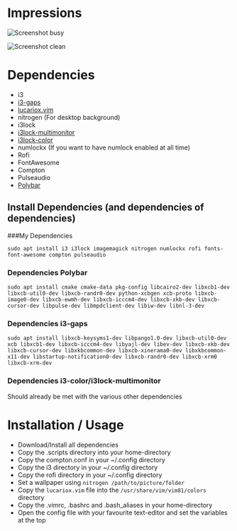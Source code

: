 # Impressions
![Screenshot busy](Images/screenshot_dirty.png)

![Screenshot clean](Images/screenshot_clean.png)

# Dependencies
- i3
- [i3-gaps](https://github.com/Airblader/i3)
- [lucariox.vim](https://github.com/miconda/lucariox.vim)
- nitrogen (For desktop background)
- i3lock
- [i3lock-multimonitor](https://github.com/ShikherVerma/i3lock-multimonitor)
- [i3lock-color](https://github.com/PandorasFox/i3lock-color)
- numlockx (If you want to have numlock enabled at all time)
- Rofi
- FontAwesome
- Compton
- Pulseaudio
- [Polybar](https://github.com/jaagr/polybar)

## Install Dependencies (and dependencies of dependencies)
###My Dependencies
```
sudo apt install i3 i3lock imagemagick nitrogen numlockx rofi fonts-font-awesome compton pulseaudio
```
### Dependencies Polybar
```
sudo apt install cmake cmake-data pkg-config libcairo2-dev libxcb1-dev libxcb-util0-dev libxcb-randr0-dev python-xcbgen xcb-proto libxcb-image0-dev libxcb-ewmh-dev libxcb-icccm4-dev libxcb-xkb-dev libxcb-cursor-dev libpulse-dev libmpdclient-dev libiw-dev libnl-3-dev
```

### Dependencies i3-gaps
```
sudo apt install libxcb-keysyms1-dev libpango1.0-dev libxcb-util0-dev xcb libxcb1-dev libxcb-icccm4-dev libyajl-dev libev-dev libxcb-xkb-dev libxcb-cursor-dev libxkbcommon-dev libxcb-xinerama0-dev libxkbcommon-x11-dev libstartup-notification0-dev libxcb-randr0-dev libxcb-xrm0 libxcb-xrm-dev
```

### Dependencies i3-color/i3lock-multimonitor
Should already be met with the various other dependencies

# Installation / Usage
* Download/Install all dependencies
* Copy the .scripts directory into your home-directory
* Copy the compton.conf in your ~/.config directory
* Copy the i3 directory in your ~/.config directory
* Copy the rofi directory in your ~/.config directory
* Set a wallpaper using ```nitrogen /path/to/picture/folder```
* Copy the ```lucariox.vim``` file into the ```/usr/share/vim/vim81/colors``` directory
* Copy the .vimrc, .bashrc and .bash_aliases in your home-directory
* Open the config file with your favourite text-editor and set the variables at the top
